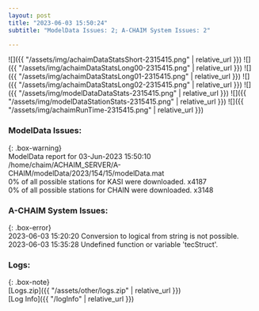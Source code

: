 ```yaml
---
layout: post
title: "2023-06-03 15:50:24"
subtitle: "ModelData Issues: 2; A-CHAIM System Issues: 2"

---
```


![]({{ "/assets/img/achaimDataStatsShort-2315415.png" | relative_url }})
![]({{ "/assets/img/achaimDataStatsLong00-2315415.png" | relative_url }})
![]({{ "/assets/img/achaimDataStatsLong01-2315415.png" | relative_url }})
![]({{ "/assets/img/achaimDataStatsLong02-2315415.png" | relative_url }})
![]({{ "/assets/img/modelDataDataStats-2315415.png" | relative_url }})
![]({{ "/assets/img/modelDataStationStats-2315415.png" | relative_url }})
![]({{ "/assets/img/achaimRunTime-2315415.png" | relative_url }})


### ModelData Issues:  
  
{: .box-warning}  
 ModelData report for 03-Jun-2023 15:50:10   
 /home/chaim/ACHAIM_SERVER/A-CHAIM/modelData/2023/154/15/modelData.mat   
 0% of all possible stations for KASI were downloaded. x4187   
 0% of all possible stations for CHAIN were downloaded. x3148   
  
### A-CHAIM System Issues:  
  
{: .box-error}  
2023-06-03 15:20:20 Conversion to logical from string is not possible.  
2023-06-03 15:35:28 Undefined function or variable 'tecStruct'.  

### Logs:  
  
{: .box-note}  
[Logs.zip]({{ "/assets/other/logs.zip" | relative_url }})  
[Log Info]({{ "/logInfo" | relative_url }})  
